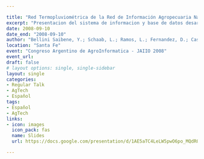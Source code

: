 ```yaml
---

title: "Red Termopluviométrica de la Red de Información Agropecuaria Nacional (RIAN) "
excerpt: "Presentacion del sistema de informacion y base de datos desarrollado para gestionar y procesar los datos de la red de informacion de temperaturas y precipitaciones en la Red de Informacion Agropecuaria Nacional"
date: 2008-09-10
date_end: "2008-09-10"
author: "Bellini Saibene, Y.; Schaab, L.; Ramos, L.; Fernandez, D.; Casagrande, G.; Lucchetti, P; Lemes, D."
location: "Santa Fe"
event: "Congreso Argentino de AgroInformatica - JAIIO 2008"
event_url: 
draft: false
# layout options: single, single-sidebar
layout: single
categories:
- Regular Talk
- AgTech
- Español
tags:
- Español
- AgTech
links:
- icon: images
  icon_pack: fas
  name: Slides 
  url: https://docs.google.com/presentation/d/1AE5aTC4LeLW5pwO6po_MQdROS2q09lZN5GSS-XXboKk/edit?usp=sharing

---
```


